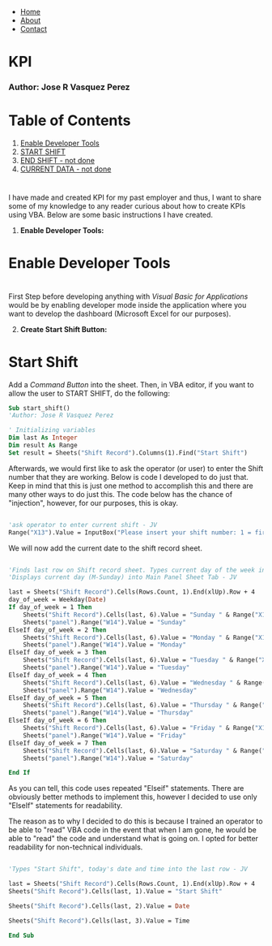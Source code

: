 <div>
    <ul class="nav">
        <li class="nav"><a href="google.com">Home</a></li>
        <li class="nav"><a href="google.com">About</a></li>
        <li class="nav"><a href="google.com">Contact</a></li>
    </ul>
</div>

<link rel="stylesheet" href="styles.css">

#
# KPI 
### Author: Jose R Vasquez Perez

# Table of Contents
1. [Enable Developer Tools](#enable-developer-tools)
2. [START SHIFT](#start-shift)
3. [END SHIFT - not done](#third-example)
4. [CURRENT DATA - not done](#fourth-examplehttpwwwfourthexamplecom)

#

I have made and created KPI for my past employer and thus, I want to share some of my knowledge to any reader curious about how to create KPIs using VBA. Below are some basic instructions I have created.

1. <b>Enable Developer Tools:</b>
# Enable Developer Tools

#
First Step before developing anything with *Visual Basic for Applications* would be by enabling developer mode inside the application where you want to develop the dashboard (Microsoft Excel for our purposes).

2. <b>Create Start Shift Button:</b>

# Start Shift
Add a *Command Button* into the sheet. Then, in VBA editor, if you want to allow the user to START SHIFT, do the following:

```vb
Sub start_shift()
'Author: Jose R Vasquez Perez

' Initializing variables
Dim last As Integer
Dim result As Range
Set result = Sheets("Shift Record").Columns(1).Find("Start Shift")
```

Afterwards, we would first like to ask the operator (or user) to enter the Shift number that they are working. Below is code I developed to do just that. Keep in mind that this is just one method to accomplish this and there are many other ways to do just this. The code below has the chance of "injection", however, for our purposes, this is okay.

```vb

'ask operator to enter current shift - JV
Range("X13").Value = InputBox("Please insert your shift number: 1 = first ; 2 = second ; 3 = third", "shift definition", "")
```

We will now add the current date to the shift record sheet. 

```vb

'Finds last row on Shift record sheet. Types current day of the week into the column named "comment" 
'Displays current day (M-Sunday) into Main Panel Sheet Tab - JV

last = Sheets("Shift Record").Cells(Rows.Count, 1).End(xlUp).Row + 4
day_of_week = Weekday(Date)
If day_of_week = 1 Then
    Sheets("Shift Record").Cells(last, 6).Value = "Sunday " & Range("X13").Value
    Sheets("panel").Range("W14").Value = "Sunday"
ElseIf day_of_week = 2 Then
    Sheets("Shift Record").Cells(last, 6).Value = "Monday " & Range("X13").Value
    Sheets("panel").Range("W14").Value = "Monday"
ElseIf day_of_week = 3 Then
    Sheets("Shift Record").Cells(last, 6).Value = "Tuesday " & Range("X13").Value
    Sheets("panel").Range("W14").Value = "Tuesday"
ElseIf day_of_week = 4 Then
    Sheets("Shift Record").Cells(last, 6).Value = "Wednesday " & Range("X13").Value
    Sheets("panel").Range("W14").Value = "Wednesday"
ElseIf day_of_week = 5 Then
    Sheets("Shift Record").Cells(last, 6).Value = "Thursday " & Range("X13").Value
    Sheets("panel").Range("W14").Value = "Thursday"
ElseIf day_of_week = 6 Then
    Sheets("Shift Record").Cells(last, 6).Value = "Friday " & Range("X13").Value
    Sheets("panel").Range("W14").Value = "Friday"
ElseIf day_of_week = 7 Then
    Sheets("Shift Record").Cells(last, 6).Value = "Saturday " & Range("X13").Value
    Sheets("panel").Range("W14").Value = "Saturday"

End If

```

As you can tell, this code uses repeated "Elseif" statements. There are obviously better methods to implement this, however I decided to use only "ElseIf" statements for readability.

The reason as to why I decided to do this is because I trained an operator to be able to "read" VBA code in the event that when I am gone, he would be able to "read" the code and understand what is going on. I opted for better readability for non-technical individuals. 

```vb

'Types "Start Shift", today's date and time into the last row - JV

last = Sheets("Shift Record").Cells(Rows.Count, 1).End(xlUp).Row + 4
Sheets("Shift Record").Cells(last, 1).Value = "Start Shift"

Sheets("Shift Record").Cells(last, 2).Value = Date

Sheets("Shift Record").Cells(last, 3).Value = Time

End Sub
```



